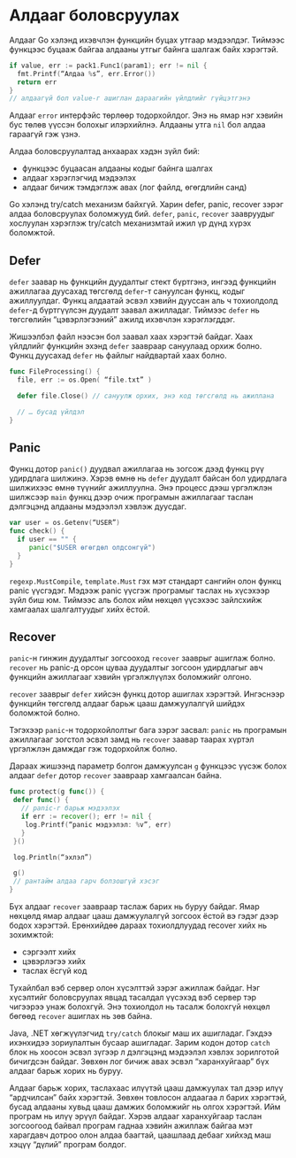 # Алдааг боловсруулах

Алдааг Go хэлэнд ихэвчлэн функцийн буцах утгаар мэдээлдэг. Тиймээс функцээс буцааж байгаа алдааны утгыг байнга шалгаж байх хэрэгтэй.

```go
if value, err := pack1.Func1(param1); err != nil {
  fmt.Printf(“Алдаа %s”, err.Error())
  return err
}
// алдаагүй бол value-г ашиглан дараагийн үйлдлийг гүйцэтгэнэ
```

Алдааг `error` интерфэйс төрлөөр тодорхойлдог. Энэ нь ямар нэг хэвийн бус төлөв үүссэн болохыг илэрхийлнэ. Алдааны утга `nil` бол алдаа гараагүй гэж үзнэ.

Алдаа боловсруулалтад анхаарах хэдэн зүйл бий:

* функцээс буцаасан алдааны кодыг байнга шалгах
* алдааг хэрэглэгчид мэдээлэх
* алдааг бичиж тэмдэглэж авах \(лог файлд, өгөгдлийн санд\)

Go хэлэнд try/catch механизм байхгүй. Харин defer, panic, recover зэрэг алдаа боловсруулах боломжууд бий. `defer`, `panic`, `recover` заавруудыг хослуулан хэрэглэж try/catch механизмтай ижил үр дүнд хүрэх боломжтой.

## Defer

`defer` заавар нь функцийн дуудалтыг стект бүртгэнэ, ингээд  функцийн ажиллагаа дуусахад төгсгөлд `defer`-т сануулсан функц, кодыг ажиллуулдаг. Функц алдаатай эсвэл хэвийн дууссан аль ч тохиолдолд `defer`-д бүртгүүлсэн дуудалт заавал ажилладаг. Тиймээс `defer` нь төгсгөлийн “цэвэрлэгээний” ажилд ихэвчлэн хэрэглэгддэг.

Жишээлбэл файл нээсэн бол заавал хаах хэрэгтэй байдаг. Хаах үйлдлийг функцийн эхэнд `defer` заавраар сануулаад орхиж болно. Функц дуусахад `defer` нь файлыг найдвартай хаах болно.

```go
func FileProcessing() {
  file, err := os.Open( “file.txt” )

  defer file.Close() // сануулж орхих, энэ код төгсгөлд нь ажиллана

  // … бусад үйлдэл
}
```

## Panic

Функц дотор `panic()` дуудвал ажиллагаа нь зогсож дээд функц рүү удирдлага шилжинэ. Хэрэв өмнө нь `defer` дуудалт байсан бол удирдлага шилжихээс өмнө түүнийг ажиллуулна. Энэ процесс дээш үргэлжлэн шилжсээр `main` функц дээр очиж програмын ажиллагааг таслан дэлгэцэнд алдааны мэдээлэл хэвлэж дуусдаг.

```go
var user = os.Getenv(“USER”)
func check() {
  if user == "" {
     panic("$USER өгөгдөл олдсонгүй")
  }
}
```

`regexp.MustCompile`, `template.Must` гэх мэт стандарт сангийн олон функц panic үүсгэдэг. Мэдээж panic үүсгэж програмыг таслах нь хүсэхээр зүйл биш юм. Тиймээс аль болох ийм нөхцөл үүсэхээс зайлсхийж хамгаалах шалгалтуудыг хийх ёстой.

## Recover

`panic`-н гинжин дуудалтыг зогсооход `recover` зааврыг ашиглаж болно. `recover` нь panic-д орсон цуваа дуудалтыг зогсоон удирдлагыг авч функцийн ажиллагааг хэвийн үргэлжлүүлэх боломжийг олгоно.

`recover` зааврыг `defer` хийсэн функц дотор ашиглах хэрэгтэй. Ингэснээр функцийн төгсгөлд алдааг барьж цааш дамжуулалгүй шийдэх боломжтой болно.

Тэгэхээр `panic`-н тодорхойлолтыг бага зэрэг засвал: `panic` нь програмын ажиллагааг зогстол эсвэл замд нь `recover` заавар таарах хүртэл үргэлжлэн дамждаг гэж тодорхойлж болно.

Дараах жишээнд параметр болгон дамжуулсан `g` функцээс үүсэж болох алдааг `defer` дотор `recover` заавраар хамгаалсан байна.

```go
func protect(g func()) {
 defer func() {
   // panic-г барьж мэдээлэх
   if err := recover(); err != nil {
    log.Printf(“panic мэдээлэл: %v”, err)
   }
 }()

 log.Println(“эхлэл”)

 g()
 // рантайм алдаа гарч болзошгүй хэсэг
}
```

Бүх алдааг `recover` заавраар таслаж барих нь буруу байдаг. Ямар нөхцөлд ямар алдааг цааш дамжуулалгүй зогсоох ёстой вэ гэдэг дээр бодох хэрэгтэй. Ерөнхийдөө дараах тохиолдлуудад recover хийх нь зохимжтой:

* сэргээлт хийх
* цэвэрлэгээ хийх
* таслах ёсгүй код

Тухайлбал вэб сервер олон хүсэлттэй зэрэг ажиллаж байдаг. Нэг хүсэлтийг боловсруулах явцад тасалдал үүсэхэд вэб сервер тэр чигээрээ унаж болохгүй. Энэ тохиолдол нь тасалж болохгүй нөхцөл бөгөөд `recover` ашиглах нь зөв байна.

Java, .NET хөгжүүлэгчид `try/catch` блокыг маш их ашигладаг. Гэхдээ ихэнхидээ зориулалтын бусаар ашигладаг. Зарим кодон дотор `catch` блок нь хоосон эсвэл зүгээр л дэлгэцэнд мэдээлэл хэвлэх зорилготой бичигдсэн байдаг. Зөвхөн лог бичиж авах эсвэл “харанхуйгаар” бүх алдааг барьж хорих нь буруу. 

Алдааг барьж хорих, таслахаас илүүтэй цааш дамжуулах тал дээр илүү “ардчилсан” байх хэрэгтэй. Зөвхөн товлосон алдаагаа л барих хэрэгтэй, бусад алдааны хувьд цааш дамжих боломжийг нь олгох хэрэгтэй. Ийм програм нь илүү эрүүл байдаг. Хэрэв алдааг харанхуйгаар таслан зогсоогоод байвал програм гаднаа хэвийн ажиллаж байгаа мэт харагдавч дотроо олон алдаа баагтай, цаашлаад дебааг хийхэд маш хэцүү “дүлий” програм болдог.